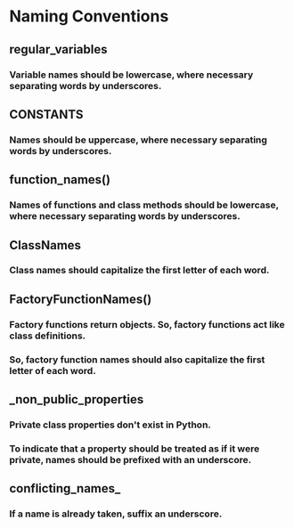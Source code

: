 # Naming Conventions

## regular_variables

### Variable names should be lowercase, where necessary separating words by underscores. <br>


## CONSTANTS

### Names should be uppercase, where necessary separating words by underscores. <br>


## function_names()

### Names of functions and class methods should be lowercase, where necessary separating words by underscores. <br>


## ClassNames

### Class names should capitalize the first letter of each word. <br>


## FactoryFunctionNames()

### Factory functions return objects. So, factory functions act like class definitions.
### So, factory function names should also capitalize the first letter of each word. <br>


## _non_public_properties

### Private class properties don't exist in Python.
### To indicate that a property should be treated as if it were private, names should be prefixed with an underscore. <br>


## conflicting_names_

### If a name is already taken, suffix an underscore. <br>
